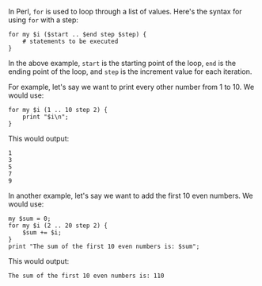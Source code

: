 In Perl, `for` is used to loop through a list of values. Here's the syntax for using `for` with a step:

```
for my $i ($start .. $end step $step) {
    # statements to be executed
}
```

In the above example, `start` is the starting point of the loop, `end` is the ending point of the loop, and `step` is the increment value for each iteration.

For example, let's say we want to print every other number from 1 to 10. We would use:

```
for my $i (1 .. 10 step 2) {
    print "$i\n";
}
```

This would output:

```
1
3
5
7
9
```

In another example, let's say we want to add the first 10 even numbers. We would use:

```
my $sum = 0;
for my $i (2 .. 20 step 2) {
    $sum += $i;
}
print "The sum of the first 10 even numbers is: $sum";
```

This would output:

```
The sum of the first 10 even numbers is: 110
```